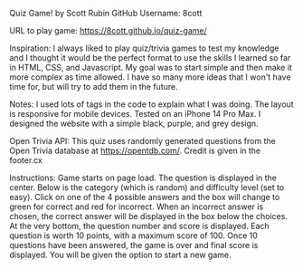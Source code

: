 Quiz Game! by Scott Rubin
GitHub Username: 8cott

URL to play game: https://8cott.github.io/quiz-game/

Inspiration:
I always liked to play quiz/trivia games to test my knowledge and I thought it would be the perfect format to use the skills I learned so far in HTML, CSS, and Javascript. My goal was to start simple and then make it more complex as time allowed. I have so many more ideas that I won't have time for, but will try to add them in the future. 

Notes:
I used lots of tags in the code to explain what I was doing.
The layout is responsive for mobile devices. Tested on an iPhone 14 Pro Max.
I designed the website with a simple black, purple, and grey design. 

Open Trivia API:
This quiz uses randomly generated questions from the Open Trivia database at https://opentdb.com/. Credit is given in the footer.cx

Instructions:
Game starts on page load. 
The question is displayed in the center.
Below is the category (which is random) and difficulty level (set to easy).
Click on one of the 4 possible answers and the box will change to green for correct and red for incorrect. 
When an incorrect answer is chosen, the correct answer will be displayed in the box below the choices. 
At the very bottom, the question number and score is displayed. 
Each question is worth 10 points, with a maximum score of 100. 
Once 10 questions have been answered, the game is over and final score is displayed. 
You will be given the option to start a new game. 

